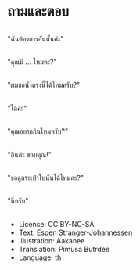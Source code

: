 # ถามและตอบ

##
"ฉันต้องการอันนั้นค่ะ"

##
"คุณมี … ไหมคะ?"

##
"ผมขอนั่งตรงนี้ได้ไหมครับ?"

##
"ได้ค่ะ"

##
"คุณอยากกินไหมครับ?"

##
"กินค่ะ ขอบคุณ!"

##
"ขอดูกระเป๋าใบนั้นได้ไหมคะ?"

##
"นี่ครับ"

##
* License: CC BY-NC-SA
* Text: Espen Stranger-Johannessen
* Illustration: Aakanee
* Translation: Pimusa Butrdee
* Language: th
